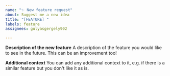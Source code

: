 ```yaml
---
name: "✨ New feature request"
about: Suggest me a new idea
title: "[FEATURE] "
labels: feature
assignees: gulyasgergely902

---
```


**Description of the new feature**
A description of the feature you would like to see in the future. This can be an improvement too!

**Additional context**
You can add any additional context to it, e.g. if there is a similar feature but you don't like it as is.
